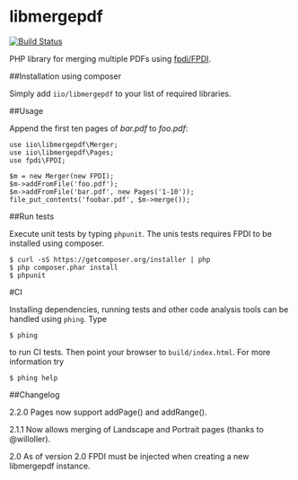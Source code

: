 libmergepdf
===========

[![Build Status](https://travis-ci.org/iio/libmergepdf.png?branch=master)](https://travis-ci.org/iio/libmergepdf)

PHP library for merging multiple PDFs using [fpdi/FPDI](https://github.com/iio/fpdi).


##Installation using composer

Simply add `iio/libmergepdf` to your list of required libraries.


##Usage

Append the first ten pages of *bar.pdf* to *foo.pdf*:

	use iio\libmergepdf\Merger;
	use iio\libmergepdf\Pages;
	use fpdi\FPDI;

    $m = new Merger(new FPDI);
    $m->addFromFile('foo.pdf');
    $m->addFromFile('bar.pdf', new Pages('1-10'));
    file_put_contents('foobar.pdf', $m->merge());


##Run tests

Execute unit tests by typing `phpunit`. The unis tests requires FPDI to be
installed using composer.

	$ curl -sS https://getcomposer.org/installer | php
    $ php composer.phar install
    $ phpunit


#CI

Installing dependencies, running tests and other code analysis tools can be
handled using `phing`. Type

    $ phing

to run CI tests. Then point your browser to `build/index.html`. For more
information try

    $ phing help


##Changelog

2.2.0 Pages now support addPage() and addRange().

2.1.1 Now allows merging of Landscape and Portrait pages (thanks to @willoller).

2.0 As of version 2.0 FPDI must be injected when creating a new libmergepdf
instance.

